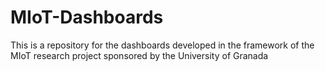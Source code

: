 # MIoT-Dashboards
This is a repository for the dashboards developed in the framework of the MIoT research project sponsored by the University of Granada

